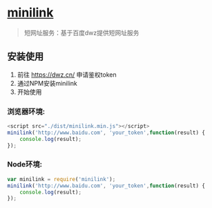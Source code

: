 # [minilink](https://www.npmjs.com/package/minilink)

> 短网址服务：基于百度dwz提供短网址服务

## 安装使用

1. 前往 https://dwz.cn/ 申请鉴权token
2. 通过NPM安装minilink
3. 开始使用

### 浏览器环境:
``` javascript
<script src="./dist/minilink.min.js"></script>
minilink('http://www.baidu.com', 'your_token',function(result) {
    console.log(result);
});
```

### Node环境:
``` javascript
var minilink = require('minilink');
minilink('http://www.baidu.com', 'your_token',function(result) {
    console.log(result);
});
```